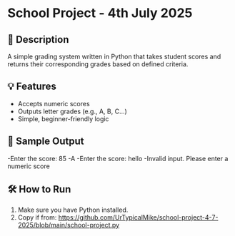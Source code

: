 # School Project - 4th July 2025

## 📘 Description
A simple grading system written in Python that takes student scores and returns their corresponding grades based on defined criteria.

## 💡 Features
- Accepts numeric scores
- Outputs letter grades (e.g., A, B, C...)
- Simple, beginner-friendly logic

## 📌 Sample Output
-Enter the score: 85
-A
-Enter the score: hello
-Invalid input. Please enter a numeric score


## 🛠️ How to Run
1. Make sure you have Python installed.
2. Copy if from:
   https://github.com/UrTypicalMike/school-project-4-7-2025/blob/main/school-project.py


  
